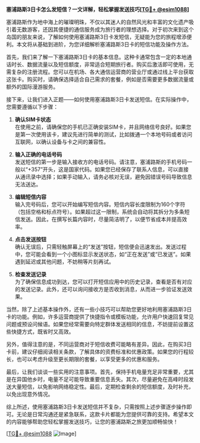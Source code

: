 **塞浦路斯3日卡怎么发短信？一文详解，轻松掌握发送技巧[[TG💪+ @esim1088](https://t.me/s/esim1088)]**

塞浦路斯作为地中海上的璀璨明珠，不仅以其迷人的自然风光和丰富的文化遗产吸引着无数游客，还因其便捷的通信服务成为旅行者的理想选择。对于初次来到这个岛国的朋友来说，了解如何使用塞浦路斯3日卡发短信，无疑能为您的旅程增添便利。本文将从基础到进阶，为您详细解析塞浦路斯3日卡的短信功能及操作方法。

首先，我们来了解一下塞浦路斯3日卡的基本信息。这种卡通常包含一定的本地通话时长、数据流量以及短信额度，非常适合短期旅行者。购买后激活即可使用，无需复杂的注册流程。您可以在机场、各大通信运营商的营业厅或通过线上平台获取这张卡。购买时，请确保选择适合自己需求的套餐，例如是否需要更多数据流量或额外的国际漫游服务。

接下来，让我们进入正题——如何使用塞浦路斯3日卡发送短信。在实际操作中，您需要遵循以下步骤：

1. **确认SIM卡状态**  
   在使用之前，请确保您的手机已正确安装SIM卡，并且网络信号良好。如果您是第一次使用该卡，建议先进行简单的测试，比如拨通一个本地号码或者访问互联网，以确认设备与卡之间的兼容性。

2. **输入正确的电话号码**  
   发送短信的第一步是输入接收方的电话号码。请注意，塞浦路斯的手机号码一般以“+357”开头，这是国家代码。如果您已经保存了联系人信息，可以直接从通讯录中选择；如果手动输入，请务必核对无误，避免因错误号码导致信息无法送达。

3. **编辑短信内容**  
   输入完号码后，您可以开始编写短信内容。短信内容长度限制为160个字符（包括空格和标点符号）。如果超过这一限制，系统会自动将其拆分为多条短信发送。因此，在撰写长篇内容时，尽量简洁明了，以便节省成本并提高效率。

4. **点击发送按钮**  
   确认无误后，只需轻触屏幕上的“发送”按钮，短信便会迅速发出。发送过程中，您可能会看到一个小图标显示发送状态，如“正在发送”或“已发送”。如果遇到延迟或其他问题，不妨稍等片刻再试。

5. **检查发送记录**  
   为了确保信息成功到达，您可以打开短信应用中的历史记录，查看是否有对应的发送记录。此外，还可以询问接收方是否收到消息，从而进一步验证发送效果。

当然，除了上述基本操作外，还有一些小技巧可以帮助您更好地利用塞浦路斯3日卡的功能。例如，许多运营商提供了快捷指令或模板功能，允许用户快速回复常见问题或预设问候语。如果您经常需要向特定群体发送相同的信息，不妨提前设置这些快捷方式，既省时又高效。

另外，值得注意的是，不同运营商对于短信收费可能略有差异。因此，在购买3日卡前，建议仔细阅读相关条款，了解具体的资费标准和优惠政策。如果您的行程较长，也可以考虑升级至更长期限的套餐，以享受更多的优惠和服务。

最后，让我们谈谈一些实用的注意事项。首先，保持手机电量充足非常重要，尤其是在异国他乡时，电量不足可能导致重要信息丢失。其次，尽量避免在高峰时段发送大量短信，以免影响网络稳定性。最后，定期检查剩余的短信额度，及时补充，以免出现意外情况。

综上所述，使用塞浦路斯3日卡发送短信并不复杂，只需按照上述步骤逐步操作即可。无论是日常沟通还是紧急联系，这款卡片都能为您提供可靠的支持。希望本文的内容能够帮助您轻松掌握发送技巧，让您的塞浦路斯之旅更加顺畅愉快！

[[TG💪+ @esim1088](https://t.me/s/esim1088) ![Image](https://i.postimg.cc/4NQfJmqS/Snipaste-2025-05-13-00-14-12.png)]